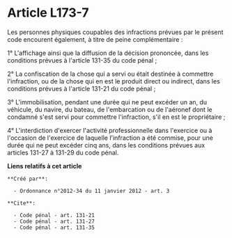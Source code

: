 # Article L173-7

Les personnes physiques coupables des infractions prévues par le présent code encourent également, à titre de peine
complémentaire : 

1° L'affichage ainsi que la diffusion de la décision prononcée, dans les conditions prévues à l'article 131-35 du code
pénal ; 

2° La confiscation de la chose qui a servi ou était destinée à commettre l'infraction, ou de la chose qui en est le produit
direct ou indirect, dans les conditions prévues à l'article 131-21 du code pénal ; 

3° L'immobilisation, pendant une durée qui ne peut excéder un an, du véhicule, du navire, du bateau, de l'embarcation ou de
l'aéronef dont le condamné s'est servi pour commettre l'infraction, s'il en est le propriétaire ; 

4° L'interdiction d'exercer l'activité professionnelle dans l'exercice ou à l'occasion de l'exercice de laquelle l'infraction
a été commise, pour une durée qui ne peut excéder cinq ans, dans les conditions prévues aux articles 131-27 à 131-29 du code
pénal.

**Liens relatifs à cet article**

	**Créé par**:

	  - Ordonnance n°2012-34 du 11 janvier 2012 - art. 3

	**Cite**:

	  - Code pénal - art. 131-21
	  - Code pénal - art. 131-27
	  - Code pénal - art. 131-35
